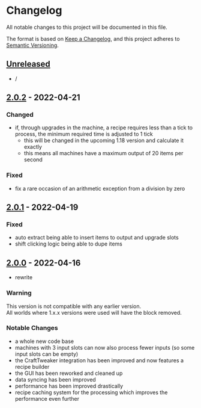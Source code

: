 # Changelog

All notable changes to this project will be documented in this file.

The format is based on [Keep a Changelog],
and this project adheres to [Semantic Versioning].

## [Unreleased]
- /

## [2.0.2] - 2022-04-21

### Changed
- if, through upgrades in the machine, a recipe requires less than a tick to process, the minimum required time is adjusted to 1 tick
  - this will be changed in the upcoming 1.18 version and calculate it exactly
  - this means all machines have a maximum output of 20 items per second

### Fixed
- fix a rare occasion of an arithmetic exception from a division by zero

## [2.0.1] - 2022-04-19

### Fixed
- auto extract being able to insert items to output and upgrade slots
- shift clicking logic being able to dupe items

## [2.0.0] - 2022-04-16
- rewrite

### Warning
This version is not compatible with any earlier version.<br>
All worlds where 1.x.x versions were used will have the block removed.

### Notable Changes
- a whole new code base
- machines with 3 input slots can now also process fewer inputs (so some input slots can be empty)
- the CraftTweaker integration has been improved and now features a recipe builder
- the GUI has been reworked and cleaned up
- data syncing has been improved
- performance has been improved drastically
- recipe caching system for the processing which improves the performance even further

<!-- Links -->
[keep a changelog]: https://keepachangelog.com/en/1.0.0/
[semantic versioning]: https://semver.org/spec/v2.0.0.html

<!-- Versions -->
[unreleased]: https://github.com/AlmostReliable/lazierae2-forge/compare/v1.16-2.0.2-beta...HEAD
[2.0.2]: https://github.com/AlmostReliable/energymeter-forge/releases/tag/v1.16-2.0.1-beta..v1.16-2.0.2-beta
[2.0.1]: https://github.com/AlmostReliable/energymeter-forge/releases/tag/v1.16-2.0.0-beta..v1.16-2.0.1-beta
[2.0.0]: https://github.com/AlmostReliable/lazierae2-forge/releases/tag/v1.16-2.0.0-beta
